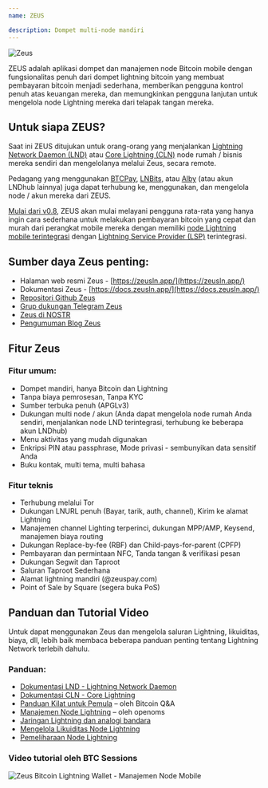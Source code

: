 ```yaml
---
name: ZEUS

description: Dompet multi-node mandiri
---
```


![Zeus](assets/zeus_intro.webp)

ZEUS adalah aplikasi dompet dan manajemen node Bitcoin mobile dengan fungsionalitas penuh dari dompet lightning bitcoin yang membuat pembayaran bitcoin menjadi sederhana, memberikan pengguna kontrol penuh atas keuangan mereka, dan memungkinkan pengguna lanjutan untuk mengelola node Lightning mereka dari telapak tangan mereka.

## Untuk siapa ZEUS?
Saat ini ZEUS ditujukan untuk orang-orang yang menjalankan [Lightning Network Daemon (LND)](https://lightning.engineering/) atau [Core Lightning (CLN)](https://blockstream.com/lightning/) node rumah / bisnis mereka sendiri dan mengelolanya melalui Zeus, secara remote.

Pedagang yang menggunakan [BTCPay](https://btcpayserver.org/), [LNBits](https://lnbits.com/), atau [Alby](https://getalby.com/) (atau akun LNDhub lainnya) juga dapat terhubung ke, menggunakan, dan mengelola node / akun mereka dari ZEUS.

[Mulai dari v0.8](https://blog.zeusln.com/zeus-v0-8-0-open-beta/), ZEUS akan mulai melayani pengguna rata-rata yang hanya ingin cara sederhana untuk melakukan pembayaran bitcoin yang cepat dan murah dari perangkat mobile mereka dengan memiliki [node Lightning mobile terintegrasi](https://docs.zeusln.app/category/embedded-node) dengan [Lightning Service Provider (LSP)](https://docs.zeusln.app/lsp/intro) terintegrasi.

## Sumber daya Zeus penting:
- Halaman web resmi Zeus - [https://zeusln.app/](https://zeusln.app/)
- Dokumentasi Zeus - [https://docs.zeusln.app/](https://docs.zeusln.app/)
- [Repositori Github Zeus](https://github.com/ZeusLN/zeus)
- [Grup dukungan Telegram Zeus](https://t.me/ZeusLN)
- [Zeus di NOSTR](https://iris.to/zeus@zeusln.app)
- [Pengumuman Blog Zeus](https://blog.zeusln.com)

## Fitur Zeus
### Fitur umum:
- Dompet mandiri, hanya Bitcoin dan Lightning
- Tanpa biaya pemrosesan, Tanpa KYC
- Sumber terbuka penuh (APGLv3)
- Dukungan multi node / akun (Anda dapat mengelola node rumah Anda sendiri, menjalankan node LND terintegrasi, terhubung ke beberapa akun LNDhub)
- Menu aktivitas yang mudah digunakan
- Enkripsi PIN atau passphrase, Mode privasi - sembunyikan data sensitif Anda
- Buku kontak, multi tema, multi bahasa

### Fitur teknis
- Terhubung melalui Tor
- Dukungan LNURL penuh (Bayar, tarik, auth, channel), Kirim ke alamat Lightning
- Manajemen channel Lighting terperinci, dukungan MPP/AMP, Keysend, manajemen biaya routing
- Dukungan Replace-by-fee (RBF) dan Child-pays-for-parent (CPFP)
- Pembayaran dan permintaan NFC, Tanda tangan & verifikasi pesan
- Dukungan Segwit dan Taproot
- Saluran Taproot Sederhana
- Alamat lightning mandiri (@zeuspay.com)
- Point of Sale by Square (segera buka PoS)

## Panduan dan Tutorial Video
Untuk dapat menggunakan Zeus dan mengelola saluran Lightning, likuiditas, biaya, dll, lebih baik membaca beberapa panduan penting tentang Lightning Network terlebih dahulu.

### Panduan:
- [Dokumentasi LND - Lightning Network Daemon](https://docs.lightning.engineering/)
- [Dokumentasi CLN - Core Lightning](https://lightning.readthedocs.io/index.html)
- [Panduan Kilat untuk Pemula](https://bitcoiner.guide/lightning/) – oleh Bitcoin Q&A
- [Manajemen Node Lightning](https://www.lightningnode.info/) – oleh openoms
- [Jaringan Lightning dan analogi bandara](https://darthcoin.substack.com/p/the-lightning-network-and-the-airport)
- [Mengelola Likuiditas Node Lightning](https://darthcoin.substack.com/p/managing-lightning-node-liquidity)
- [Pemeliharaan Node Lightning](https://darthcoin.substack.com/p/lightning-node-maintenance)

### Video tutorial oleh BTC Sessions

![Zeus Bitcoin Lightning Wallet - Manajemen Node Mobile](https://youtu.be/hmmehTnV3ys)
